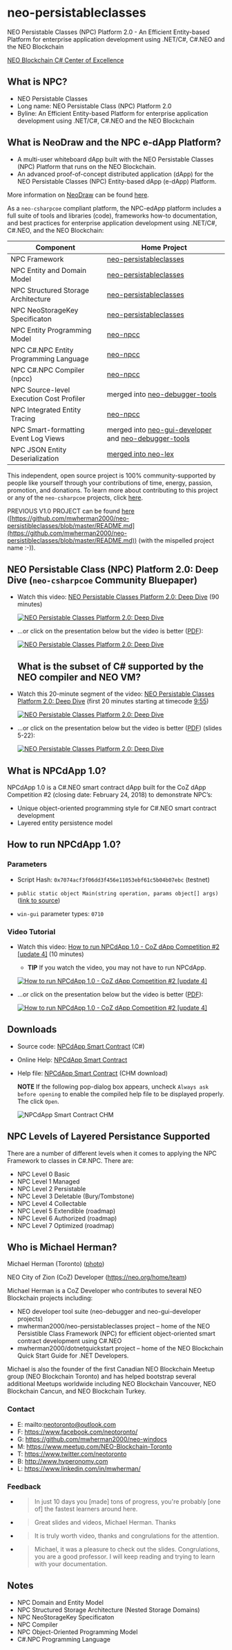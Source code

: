 # neo-persistableclasses

NEO Persistable Classes (NPC) Platform 2.0 - An Efficient Entity-based Platform for enterprise application development using .NET/C#, C#.NEO and the NEO Blockchain

[NEO Blockchain C# Center of Excellence](https://github.com/mwherman2000/neo-csharpcoe/blob/master/README.md)

## What is NPC?

* NEO Persistable Classes 
* Long name: NEO Persistable Class (NPC) Platform 2.0
* Byline: An Efficient Entity-based Platform for enterprise application development using .NET/C#, C#.NEO and the NEO Blockchain

## What is NeoDraw and the NPC e-dApp Platform?

* A multi-user whiteboard dApp built with the NEO Persistable Classes  (NPC) Platform that runs on the NEO Blockchain.
* An advanced proof-of-concept distributed application (dApp) for the NEO Persistable Classes (NPC) Entity-based dApp (e-dApp) Platform.

More information on [NeoDraw](https://github.com/mwherman2000/neo-npcc/blob/master/Docs/neodraw.md) can be found [here](https://github.com/mwherman2000/neo-npcc/blob/master/Docs/neodraw.md).

As a `neo-csharpcoe` compliant platform, the NPC-edApp platform includes a full suite of tools and libraries (code), frameworks how-to documentation, and best practices for enterprise application development using .NET/C#, C#.NEO, and the NEO Blockchain:

| Component | Home Project |
| --------- | ------------ |
| NPC Framework | [neo-persistableclasses](https://github.com/mwherman2000/neo-persistableclasses) |
| NPC Entity and Domain Model | [neo-persistableclasses](https://github.com/mwherman2000/neo-persistableclasses) |
| NPC Structured Storage Architecture | [neo-persistableclasses](https://github.com/mwherman2000/neo-persistableclasses) |
| NPC NeoStorageKey Specificaton | [neo-persistableclasses](https://github.com/mwherman2000/neo-persistableclasses) |
| NPC Entity Programming Model | [neo-npcc](https://github.com/mwherman2000/neo-npcc) |
| NPC C#.NPC Entity Programming Language | [neo-npcc](https://github.com/mwherman2000/neo-npcc) |
| NPC C#.NPC Compiler (npcc) | [neo-npcc](https://github.com/mwherman2000/neo-npcc) |
| NPC Source-level Execution Cost Profiler | merged into [neo-debugger-tools](https://github.com/CityOfZion/neo-debugger-tools) |
| NPC Integrated Entity Tracing | [neo-npcc](https://github.com/mwherman2000/neo-npcc) |
| NPC Smart-formatting Event Log Views | merged into [neo-gui-developer](https://github.com/CityOfZion/neo-gui-developer) and [neo-debugger-tools](https://github.com/CityOfZion/neo-debugger-tools) |
| NPC JSON Entity Deserialization | [merged into neo-lex](https://github.com/CityOfZion/neo-lux/pull/9) |

This independent, open source project is 100% community-supported by people like yourself through your contributions of time, energy, passion, promotion, and donations.  To learn more about contributing to this project or any of the `neo-csharpcoe` projects, click [here](https://github.com/mwherman2000/neo-csharpcoe/blob/master/CONTRIBUTE.md).

PREVIOUS V1.0 PROJECT can be found [here](https://github.com/mwherman2000/neo-persistibleclasses/blob/master/README.md) ([https://github.com/mwherman2000/neo-persistibleclasses/blob/master/README.md](https://github.com/mwherman2000/neo-persistibleclasses/blob/master/README.md)) (with the mispelled project name :-)). 

## NEO Persistable Class (NPC) Platform 2.0: Deep Dive (`neo-csharpcoe` Community Bluepaper)

* Watch this video: [NEO Persistable Classes Platform 2.0: Deep Dive](https://www.youtube.com/watch?v=Nj4-m2o94VE) (90 minutes)

   [![NEO Persistable Classes Platform 2.0: Deep Dive](https://img.youtube.com/vi/Nj4-m2o94VE/0.jpg)](https://www.youtube.com/watch?v=Nj4-m2o94VE) 

* ...or click on the presentation below but the video is better ([PDF](https://github.com/mwherman2000/neo-persistableclasses/Docs/videos/NeoPersistableClasses-Bluepaper%20v2.24-Recording.pdf)):

    [![NEO Persistable Classes Platform 2.0: Deep Dive](https://img.youtube.com/vi/Nj4-m2o94VE/1.jpg)](https://github.com/mwherman2000/neo-persistableclasses/Docs/videos/NeoPersistableClasses-Bluepaper%20v2.24-Recording.pdf)

    ## What is the subset of C# supported by the NEO compiler and NEO VM?

* Watch this 20-minute segment of the video: [NEO Persistable Classes Platform 2.0: Deep Dive](https://www.youtube.com/watch?v=qwteL1BiCjM&t=9m55s) (first 20 minutes starting at timecode [9:55](https://www.youtube.com/watch?v=Nj4-m2o94VE&t=9m55s))

   [![NEO Persistable Classes Platform 2.0: Deep Dive](https://img.youtube.com/vi/qwteL1BiCjM/0.jpg)](https://www.youtube.com/watch?v=Nj4-m2o94VE&t=9m55s) 

* ...or click on the presentation below but the video is better ([PDF](https://github.com/mwherman2000/neo-persistibleclasses/blob/master/Docs/videos/NPCdApp-HowTo%20v2.24-Recording.pdf)) (slides 5-22):

    [![NEO Persistable Classes Platform 2.0: Deep Dive](https://img.youtube.com/vi/Nj4-m2o94VE/1.jpg)](https://github.com/mwherman2000/neo-persistableclasses/Docs/videos/NeoPersistableClasses-Bluepaper%20v2.24-Recording.pdf)

## What is NPCdApp 1.0?

NPCdApp 1.0 is a C#.NEO smart contract dApp built for the CoZ dApp Competition #2 (closing date: February 24, 2018) to demonstrate NPC’s:
* Unique object-oriented programming style for C#.NEO smart contract development 
* Layered entity persistence model

## How to run NPCdApp 1.0?

### Parameters

* Script Hash: `0x7074acf3f06dd3f456e11053ebf61c5b04b07ebc` (testnet)

* `public static object Main(string operation, params object[] args)` ([link to source](https://github.com/mwherman2000/neo-persistibleclasses/blob/master/NPCdApp/NPCdApp.cs#L96))

* `win-gui` parameter types: `0710`

### Video Tutorial

* Watch this video: [How to run NPCdApp 1.0 - CoZ dApp Competition #2 [update 4]](https://www.youtube.com/watch?v=nEgWFsM9vqg) (10 minutes)

  * **TIP** If you watch the video, you may not have to run NPCdApp.

  [![How to run NPCdApp 1.0 - CoZ dApp Competition #2 [update 4]](https://img.youtube.com/vi/nEgWFsM9vqg/0.jpg)](https://www.youtube.com/watch?v=nEgWFsM9vqg)

* ...or click on the presentation below but the video is better ([PDF](https://github.com/mwherman2000/neo-persistibleclasses/blob/master/Docs/videos/NPCdApp-HowTo%20v0.4-Recording.pdf)):

    [![How to run NPCdApp 1.0 - CoZ dApp Competition #2 [update 4]](https://img.youtube.com/vi/nEgWFsM9vqg/1.jpg)](https://github.com/mwherman2000/neo-persistibleclasses/blob/master/Docs/videos/NPCdApp-HowTo%20v0.4-Recording.pdf)

## Downloads

* Source code: [NPCdApp Smart Contract](https://github.com/mwherman2000/neo-persistibleclasses/blob/master/NPCdApp/NPCdApp.cs) (C#)

* Online Help: [NPCdApp Smart Contract](https://documentation.help/NeoPersistableClass/)

* Help file: [NPCdApp Smart Contract](https://github.com/mwherman2000/neo-persistibleclasses/raw/master/Help/neo-persistibleclasses.chm) (CHM download)

  **NOTE** If the following pop-dialog box appears, uncheck `Always ask before opening` to enable the compiled help file to be displayed properly. The click `Open`.

  ![NPCdApp Smart Contract CHM](https://raw.githubusercontent.com/mwherman2000/neo-persistibleclasses/master/Docs/images/OpenFile-CHM.png)

## NPC Levels of Layered Persistance Supported

There are a number of different levels when it comes to applying the NPC Framework to classes in C#.NPC. There are:

*	NPC Level 0 Basic
*	NPC Level 1 Managed
*	NPC Level 2 Persistable
*	NPC Level 3 Deletable (Bury/Tombstone)
*	NPC Level 4 Collectable
*	NPC Level 5 Extendible (roadmap)
*	NPC Level 6 Authorized (roadmap)
* NPC Level 7 Optimized (roadmap)

## Who is Michael Herman?

Michael Herman (Toronto) ([photo](https://raw.githubusercontent.com/mwherman2000/neo-dotnetquickstart/master/EN-us/images/mwherman2000.jpg))

NEO City of Zion (CoZ) Developer (https://neo.org/home/team)

Michael Herman is a CoZ Developer who contributes to several NEO Blockchain projects including:
* NEO developer tool suite (neo-debugger and neo-gui-developer projects)
* mwherman2000/neo-persistableclasses project – home of the NEO Persistible Class Framework (NPC) for efficient object-oriented smart contract development using C#.NEO
* mwherman2000/dotnetquickstart project – home of the NEO Blockchain Quick Start Guide for .NET Developers. 

Michael is also the founder of the first Canadian NEO Blockchain Meetup group (NEO Blockchain Toronto) and has helped bootstrap several additional Meetups worldwide including NEO Blockchain Vancouver, NEO Blockchain Cancun, and NEO Blockchain Turkey.

### Contact

* E: mailto:neotoronto@outlook.com
* F: https://www.facebook.com/neotoronto/
* G: https://github.com/mwherman2000/neo-windocs
* M: https://www.meetup.com/NEO-Blockchain-Toronto
* T: https://www.twitter.com/neotoronto
* B: http://www.hyperonomy.com
* L: https://www.linkedin.com/in/mwherman/

### Feedback

* >In just 10 days you [made] tons of progress, you're probably [one of] the fastest learners around here. 
* >Great slides and videos, Michael Herman. Thanks
* >It is truly worth video, thanks and congrulations for the attention.
* >Michael, it was a pleasure to check out the slides. Congrulations, you are a good professor. I will keep reading and trying to learn with your documentation.

## Notes

* NPC Domain and Entity Model
* NPC Structured Storage Architecture (Nested Storage Domains)
* NPC NeoStorageKey Specificaton
* NPC Compiler
* NPC Object-Oriented Programming Model
* C#.NPC Programming Language
   

